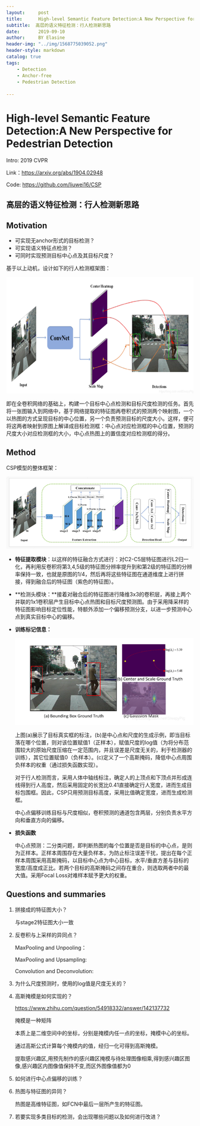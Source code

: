 ```yaml
---
layout:     post
title:      High-level Semantic Feature Detection:A New Perspective for Pedestrian Detection
subtitle:  高层的语义特征检测：行人检测新思路
date:       2019-09-10
author:     BY Elasine
header-img: "../img/1568775039052.png"
header-style: markdown
catalog: true
tags:
    - Detection
    - Anchor-free
    - Pedestrian Detection

---
```



# High-level Semantic Feature Detection:A New Perspective for Pedestrian Detection

Intro: 2019 CVPR

Link：<https://arxiv.org/abs/1904.02948>		

Code: <https://github.com/liuwei16/CSP>

## 高层的语义特征检测：行人检测新思路

## Motivation

- 可实现无anchor形式的目标检测？
- 可实现语义特征点检测？
- 可同时实现预测目标中心点及其目标尺度？

基于以上动机，设计如下的行人检测框架图：

![1568774987337](../img/1568774987337.png)

即在全卷积网络的基础上，构建一个目标中心点检测和目标尺度检测的任务。首先将一张图输入到网络中，基于网络提取的特征图再卷积式的预测两个映射图，一个以热图的方式呈现目标的中心位置，另一个负责预测目标的尺度大小。这样，便可将这两者映射到原图上解译成目标检测框：中心点对应检测框的中心位置，预测的尺度大小对应检测框的大小，中心点热图上的置信度对应检测框的得分。

## Method

CSP模型的整体框架：

![1568775039052](../img/1568775039052.png)

- **特征提取模块**：以这样的特征融合方式进行：对C2-C5层特征图进行L2归一化，再利用反卷积将第3,4,5级的特征图分辨率提升到和第2级的特征图的分辨率保持一致，也就是原图的1/4，然后再将这些特征图在通道维度上进行拼接，得到融合后的特征图（紫色的特征图）。

- **检测头模块：**接着对融合后的特征图进行降维3x3的卷积层，再接上两个并联的1x1卷积层产生目标中心点热图和目标尺度预测图。由于采用降采样的特征图影响目标定位性能，特额外添加一个偏移预测分支，以进一步预测中心点到真实目标中心的偏移。

- **训练标记信息：**

  ![1568774916002](../img/1568774916002.png)

  上图(a)展示了目标真实框的标注，(b)是中心点和尺度的生成示例，即当目标落在哪个位置，则对该位置赋值1（正样本），赋值尺度的log值（为将分布范围较大的原始尺度压缩在一定范围内，并且误差是尺度无关的，利于检测器的训练），其它位置赋值0（负样本）。(c)定义了一个高斯掩码，降低中心点周围负样本的权重（通过损失函数实现）。

  对于行人检测而言，采用人体中轴线标注，确定人的上顶点和下顶点并形成连线得到行人高度，然后采用固定的长宽比0.41直接确定行人宽度，进而生成目标包围框。因此，CSP只用预测目标高度，采用比值确定宽度，进而生成检测框。

  中心点偏移训练目标与尺度相似，卷积预测的通道包含两层，分别负责水平方向和垂直方向的偏移。

- **损失函数**

  中心点预测：二分类问题，即判断热图的每个位置是否是目标的中心点，是则为正样本。正样本周围存在大量负样本，为防止标注误差干扰，提出在每个正样本周围采用高斯掩码，以目标中心点为中心目标，水平/垂直方差与目标的宽度/高度成正比。若两个目标的高斯掩码之间存在重合，则选取两者中的最大值。采用Focal Loss对难样本赋予更大的权重。

## Questions and summaries

1. 拼接成的特征图大小？

   与stage2特征图大小一致

2. 反卷积与上采样的异同点？

   MaxPooling and Unpooling：



   MaxPooling and Upsampling:



   Convolution and Deconvolution:

3. 为什么尺度预测时，使用的log值是尺度无关的？

4. 高斯掩模是如何实现的？

   <https://www.zhihu.com/question/54918332/answer/142137732>

   掩模是一种矩阵

   本质上是二维空间中的坐标，分别是掩模内任一点的坐标，掩模中心的坐标。

   通过高斯公式计算每个掩模内的值，经归一化可得到高斯掩模。

   提取感兴趣区,用预先制作的感兴趣区掩模与待处理图像相乘,得到感兴趣区图像,感兴趣区内图像值保持不变,而区外图像值都为0

5. 如何进行中心点偏移的训练？

6. 热图与特征图的异同？

   热图是高维特征图，如FCN中最后一层所产生的特征图。

7. 若要实现多类目标的检测，会出现哪些问题以及如何进行改进？
